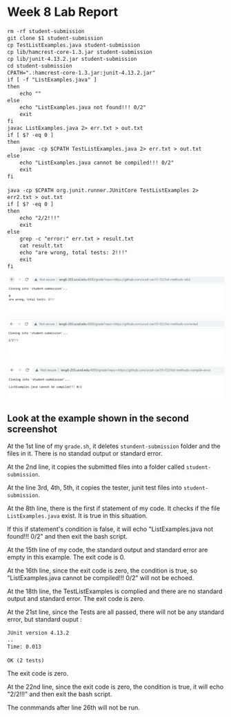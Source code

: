 # Week 8 Lab Report 

```
rm -rf student-submission
git clone $1 student-submission
cp TestListExamples.java student-submission
cp lib/hamcrest-core-1.3.jar student-submission
cp lib/junit-4.13.2.jar student-submission
cd student-submission
CPATH=".:hamcrest-core-1.3.jar:junit-4.13.2.jar"
if [ -f "ListExamples.java" ]
then
    echo ""
else 
    echo "ListExamples.java not found!!! 0/2"
    exit
fi
javac ListExamples.java 2> err.txt > out.txt 
if [ $? -eq 0 ]
then
    javac -cp $CPATH TestListExamples.java 2> err.txt > out.txt
else
    echo "ListExamples.java cannot be compiled!!! 0/2"
    exit
fi

java -cp $CPATH org.junit.runner.JUnitCore TestListExamples 2> err2.txt > out.txt
if [ $? -eq 0 ]
then
    echo "2/2!!!"
    exit
else
    grep -c "error:" err.txt > result.txt
    cat result.txt
    echo "are wrong, total tests: 2!!!"
    exit
fi
```

![image](/lab-report-1-week-8-folder/repo1.png)

![image](/lab-report-1-week-8-folder/repo2.png)

![image](/lab-report-1-week-8-folder/repo4.png)

## Look at the example shown in the second screenshot

At the 1st line of my `grade.sh`, it deletes `stundent-submission` folder and the files in it. There is no standad output or standard error.

At the 2nd line, it copies the submitted files into a folder called `student-submission`.

At the line 3rd, 4th, 5th, it copies the tester, junit test files into `student-submission`.

At the 8th line, there is the first if statement of my code. It checks if the file `ListExamples.java` exist. It is true in this situation. 

If this if statement's condition is false, it will echo "ListExamples.java not found!!! 0/2" and then exit the bash script.

At the 15th line of my code, the standard output and standard error are empty in this example. The exit code is 0.

At the 16th line, since the exit code is zero, the condition is true, so "ListExamples.java cannot be compiled!!! 0/2" will not be echoed. 

At the 18th line, the TestListExamples is complied and there are no standard output and standard error. The exit code is zero.

At the 21st line, since the Tests are all passed, there will not be any standard error, but standard ouput : 
```
JUnit version 4.13.2
..
Time: 0.013

OK (2 tests)
```
The exit code is zero.

At the 22nd line, since the exit code is zero, the condition is true, it will echo "2/2!!!" and then exit the bash script.

The conmmands after line 26th will not be run. 

